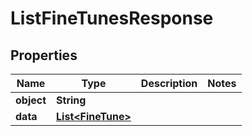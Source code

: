 # ListFineTunesResponse

## Properties
Name | Type | Description | Notes
------------ | ------------- | ------------- | -------------
**object** | **String** |  | 
**data** | [**List&lt;FineTune&gt;**](FineTune.md) |  | 
